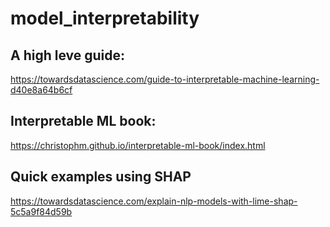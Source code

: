 # model_interpretability

## A high leve guide:
https://towardsdatascience.com/guide-to-interpretable-machine-learning-d40e8a64b6cf

## Interpretable ML book:
https://christophm.github.io/interpretable-ml-book/index.html

## Quick examples using SHAP
https://towardsdatascience.com/explain-nlp-models-with-lime-shap-5c5a9f84d59b
